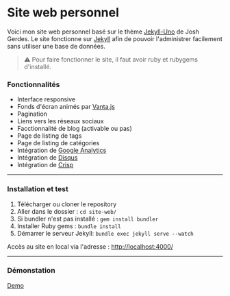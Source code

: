 # Site web personnel

Voici mon site web personnel basé sur le thème [Jekyll-Uno](https://github.com/joshgerdes/jekyll-uno) de Josh Gerdes. Le site fonctionne sur [Jekyll](https://jekyllrb.com/) afin de pouvoir l'administrer facilement sans utiliser une base de données. 

> :warning:
  Pour faire fonctionner le site, il faut avoir ruby et rubygems d'installé.

### Fonctionnalités

* Interface responsive
* Fonds d'écran animés par [Vanta.js](https://www.vantajs.com)
* Pagination
* Liens vers les réseaux sociaux
* Facctionnalité de blog (activable ou pas)
* Page de listing de tags
* Page de listing de catégories  
* Intégration de [Google Analytics](https://analytics.google.com/analytics/web/)
* Intégration de [Disqus](https://disqus.com/)
* Intégration de [Crisp](https://crisp.chat)


---

### Installation et test

1. Télécharger ou cloner le repository
2. Aller dans le dossier : `cd site-web/`
3. Si bundler n'est pas installé : `gem install bundler`
3. Installer Ruby gems : `bundle install`
4. Démarrer le serveur Jekyll: `bundle exec jekyll serve --watch`

Accès au site en local via l'adresse : [http://localhost:4000/](http://localhost:4000/)

---

### Démonstation

[Demo](https://www.benoitdussaux.com)
